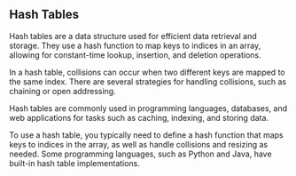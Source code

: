 ## Hash Tables

Hash tables are a data structure used for efficient data retrieval and storage. They use a hash function to map keys to indices in an array, allowing for constant-time lookup, insertion, and deletion operations.

In a hash table, collisions can occur when two different keys are mapped to the same index. There are several strategies for handling collisions, such as chaining or open addressing.

Hash tables are commonly used in programming languages, databases, and web applications for tasks such as caching, indexing, and storing data.

To use a hash table, you typically need to define a hash function that maps keys to indices in the array, as well as handle collisions and resizing as needed. Some programming languages, such as Python and Java, have built-in hash table implementations.
